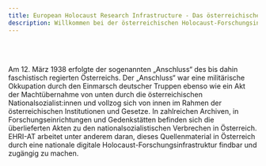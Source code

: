 ```yaml
---
title: European Holocaust Research Infrastructure - Das österreichische Konsortium
description: Willkommen bei der österreichischen Holocaust-Forschungsinfrastruktur
---
```


<br/><br/> 

Am 12. März 1938 erfolgte der sogenannten „Anschluss“ des bis dahin faschistisch regierten Österreichs. Der „Anschluss“ war eine militärische Okkupation durch den Einmarsch deutscher Truppen ebenso wie ein Akt der Machtübernahme von unten durch die österreichischen Nationalsozialist:innen und vollzog sich von innen im Rahmen der österreichischen Institutionen und Gesetze. In zahlreichen Archiven, in Forschungseinrichtungen und Gedenkstätten befinden sich die überlieferten Akten zu den nationalsozialistischen Verbrechen in Österreich. EHRI-AT arbeitet unter anderem daran, dieses Quellenmaterial in Österreich durch eine nationale digitale Holocaust-Forschungsinfrastruktur findbar und zugängig zu machen.
